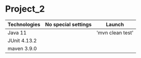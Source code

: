 # Project_2

| Technologies | No special settings | Launch           |
|--------------|---------------------|------------------|
| Java 11      |                     | 'mvn clean test' |
| JUnit 4.13.2 |                     |                  |
| maven 3.9.0  |                     |                  |
